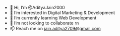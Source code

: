 - 👋 Hi, I’m @AdityaJain2000
- 👀 I’m interested in Digital Marketing & Development
- 🌱 I’m currently learning Web Development
- 💞️ I’m not looking to collaborate rn
- 📫 Reach me on jain.aditya2709@gmail.com

<!---
AdityaJain2000/AdityaJain2000 is a ✨ special ✨ repository because its `README.md` (this file) appears on your GitHub profile.
You can click the Preview link to take a look at your changes.
--->
